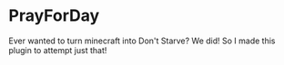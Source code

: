 PrayForDay
==========

Ever wanted to turn minecraft into Don't Starve? We did! So I made this plugin to attempt just that!
